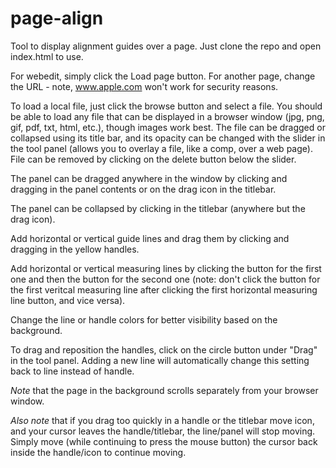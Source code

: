 # page-align
Tool to display alignment guides over a page.  Just clone the repo and open index.html to use.

For webedit, simply click the Load page button.  For another page, change the URL - note, www.apple.com won't work for security reasons.

To load a local file, just click the browse button and select a file.  You should be able to load any file that can be displayed in a browser window (jpg, png, gif, pdf, txt, html, etc.), though images work best.  The file can be dragged or collapsed using its title bar, and its opacity can be changed with the slider in the tool panel (allows you to overlay a file, like a comp, over a web page).  File can be removed by clicking on the delete button below the slider.

The panel can be dragged anywhere in the window by clicking and dragging in the panel contents or on the drag icon in the titlebar.

The panel can be collapsed by clicking in the titlebar (anywhere but the drag icon).

Add horizontal or vertical guide lines and drag them by clicking and dragging in the yellow handles.

Add horizontal or vertical measuring lines by clicking the button for the first one and then the button for the second one (note: don't click the button for the first veritcal measuring line after clicking the first horizontal measuring line button, and vice versa).

Change the line or handle colors for better visibility based on the background.

To drag and reposition the handles, click on the circle button under "Drag" in the tool panel.  Adding a new line will automatically change this setting back to line instead of handle.

*Note* that the page in the background scrolls separately from your browser window.

*Also note* that if you drag too quickly in a handle or the titlebar move icon, and your cursor leaves the handle/titlebar, the line/panel will stop moving.  Simply move (while continuing to press the mouse button) the cursor back inside the handle/icon to continue moving.
